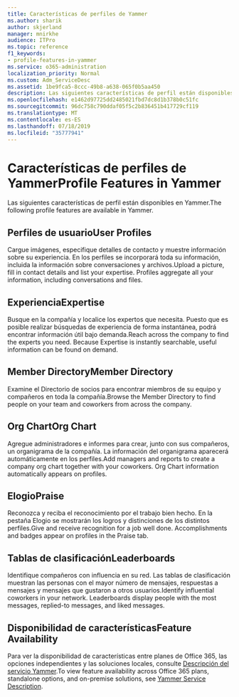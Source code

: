 ```yaml
---
title: Características de perfiles de Yammer
ms.author: sharik
author: skjerland
manager: mnirkhe
audience: ITPro
ms.topic: reference
f1_keywords:
- profile-features-in-yammer
ms.service: o365-administration
localization_priority: Normal
ms.custom: Adm_ServiceDesc
ms.assetid: 1be9fca5-8ccc-49b8-a638-065f0b5aa450
description: Las siguientes características de perfil están disponibles en Yammer.
ms.openlocfilehash: e1462d97725dd2485021fbd7dc8d1b378b0c51fc
ms.sourcegitcommit: 96dc758c790ddaf05f5c2b836451b417729cf119
ms.translationtype: MT
ms.contentlocale: es-ES
ms.lasthandoff: 07/18/2019
ms.locfileid: "35777941"
---
```

# <a name="profile-features-in-yammer"></a><span data-ttu-id="15597-103">Características de perfiles de Yammer</span><span class="sxs-lookup"><span data-stu-id="15597-103">Profile Features in Yammer</span></span>

<span data-ttu-id="15597-104">Las siguientes características de perfil están disponibles en Yammer.</span><span class="sxs-lookup"><span data-stu-id="15597-104">The following profile features are available in Yammer.</span></span>
  
## <a name="user-profiles"></a><span data-ttu-id="15597-105">Perfiles de usuario</span><span class="sxs-lookup"><span data-stu-id="15597-105">User Profiles</span></span>
<span data-ttu-id="15597-106"><a name="bkmk_UserProfiles"> </a></span><span class="sxs-lookup"><span data-stu-id="15597-106"></span></span>

<span data-ttu-id="15597-p101">Cargue imágenes, especifique detalles de contacto y muestre información sobre su experiencia. En los perfiles se incorporará toda su información, incluida la información sobre conversaciones y archivos.</span><span class="sxs-lookup"><span data-stu-id="15597-p101">Upload a picture, fill in contact details and list your expertise. Profiles aggregate all your information, including conversations and files.</span></span>
  
## <a name="expertise"></a><span data-ttu-id="15597-109">Experiencia</span><span class="sxs-lookup"><span data-stu-id="15597-109">Expertise</span></span>
<span data-ttu-id="15597-110"><a name="bkmk_Expertise"> </a></span><span class="sxs-lookup"><span data-stu-id="15597-110"></span></span>

<span data-ttu-id="15597-p102">Busque en la compañía y localice los expertos que necesita. Puesto que es posible realizar búsquedas de experiencia de forma instantánea, podrá encontrar información útil bajo demanda.</span><span class="sxs-lookup"><span data-stu-id="15597-p102">Reach across the company to find the experts you need. Because Expertise is instantly searchable, useful information can be found on demand.</span></span>
  
## <a name="member-directory"></a><span data-ttu-id="15597-113">Member Directory</span><span class="sxs-lookup"><span data-stu-id="15597-113">Member Directory</span></span>
<span data-ttu-id="15597-114"><a name="bkmk_MemberDirectory"> </a></span><span class="sxs-lookup"><span data-stu-id="15597-114"></span></span>

<span data-ttu-id="15597-115">Examine el Directorio de socios para encontrar miembros de su equipo y compañeros en toda la compañía.</span><span class="sxs-lookup"><span data-stu-id="15597-115">Browse the Member Directory to find people on your team and coworkers from across the company.</span></span>
  
## <a name="org-chart"></a><span data-ttu-id="15597-116">Org Chart</span><span class="sxs-lookup"><span data-stu-id="15597-116">Org Chart</span></span>
<span data-ttu-id="15597-117"><a name="bkmk_OrgChart"> </a></span><span class="sxs-lookup"><span data-stu-id="15597-117"></span></span>

<span data-ttu-id="15597-p103">Agregue administradores e informes para crear, junto con sus compañeros, un organigrama de la compañía. La información del organigrama aparecerá automáticamente en los perfiles.</span><span class="sxs-lookup"><span data-stu-id="15597-p103">Add managers and reports to create a company org chart together with your coworkers. Org Chart information automatically appears on profiles.</span></span>
  
## <a name="praise"></a><span data-ttu-id="15597-120">Elogio</span><span class="sxs-lookup"><span data-stu-id="15597-120">Praise</span></span>
<span data-ttu-id="15597-121"><a name="bkmk_Praise"> </a></span><span class="sxs-lookup"><span data-stu-id="15597-121"></span></span>

<span data-ttu-id="15597-p104">Reconozca y reciba el reconocimiento por el trabajo bien hecho. En la pestaña Elogio se mostrarán los logros y distinciones de los distintos perfiles.</span><span class="sxs-lookup"><span data-stu-id="15597-p104">Give and receive recognition for a job well done. Accomplishments and badges appear on profiles in the Praise tab.</span></span>
  
## <a name="leaderboards"></a><span data-ttu-id="15597-124">Tablas de clasificación</span><span class="sxs-lookup"><span data-stu-id="15597-124">Leaderboards</span></span>
<span data-ttu-id="15597-125"><a name="bkmk_Leaderboards"> </a></span><span class="sxs-lookup"><span data-stu-id="15597-125"></span></span>

<span data-ttu-id="15597-p105">Identifique compañeros con influencia en su red. Las tablas de clasificación muestran las personas con el mayor número de mensajes, respuestas a mensajes y mensajes que gustaron a otros usuarios.</span><span class="sxs-lookup"><span data-stu-id="15597-p105">Identify influential coworkers in your network. Leaderboards display people with the most messages, replied-to messages, and liked messages.</span></span>
  
## <a name="feature-availability"></a><span data-ttu-id="15597-128">Disponibilidad de características</span><span class="sxs-lookup"><span data-stu-id="15597-128">Feature Availability</span></span>
<span data-ttu-id="15597-129"><a name="bkmk_Leaderboards"> </a></span><span class="sxs-lookup"><span data-stu-id="15597-129"></span></span>

<span data-ttu-id="15597-130">Para ver la disponibilidad de características entre planes de Office 365, las opciones independientes y las soluciones locales, consulte [Descripción del servicio Yammer](yammer-service-description.md).</span><span class="sxs-lookup"><span data-stu-id="15597-130">To view feature availability across Office 365 plans, standalone options, and on-premise solutions, see [Yammer Service Description](yammer-service-description.md).</span></span>
  

